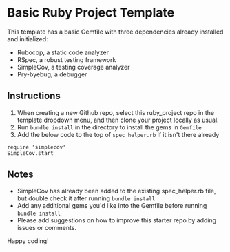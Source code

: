 # Basic Ruby Project Template

This template has a basic Gemfile with three dependencies already installed and initialized:
- Rubocop, a static code analyzer
- RSpec, a robust testing framework
- SimpleCov, a testing coverage analyzer
- Pry-byebug, a debugger


## Instructions
1. When creating a new Github repo, select this ruby_project repo in the template dropdown menu, and then clone your project locally as usual.
2. Run `bundle install` in the directory to install the gems in `Gemfile`
3. Add the below code to the top of `spec_helper.rb` if it isn't there already
```
require 'simplecov'
SimpleCov.start
```

## Notes
- SimpleCov has already been added to the existing spec_helper.rb file, but double check it after running `bundle install`
- Add any additional gems you'd like into the Gemfile before running `bundle install`
- Please add suggestions on how to improve this starter repo by adding issues or comments.

Happy coding!
